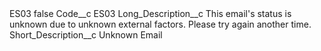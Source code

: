 <?xml version="1.0" encoding="UTF-8"?>
<CustomMetadata xmlns="http://soap.sforce.com/2006/04/metadata" xmlns:xsi="http://www.w3.org/2001/XMLSchema-instance" xmlns:xsd="http://www.w3.org/2001/XMLSchema">
    <label>ES03</label>
    <protected>false</protected>
    <values>
        <field>Code__c</field>
        <value xsi:type="xsd:string">ES03</value>
    </values>
    <values>
        <field>Long_Description__c</field>
        <value xsi:type="xsd:string">This email&apos;s status is unknown due to unknown external factors. Please try again another time.</value>
    </values>
    <values>
        <field>Short_Description__c</field>
        <value xsi:type="xsd:string">Unknown Email</value>
    </values>
</CustomMetadata>
